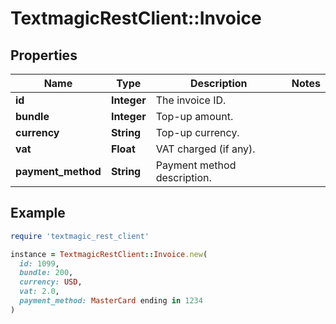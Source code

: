 # TextmagicRestClient::Invoice

## Properties

| Name | Type | Description | Notes |
| ---- | ---- | ----------- | ----- |
| **id** | **Integer** | The invoice ID. |  |
| **bundle** | **Integer** | Top-up amount. |  |
| **currency** | **String** | Top-up currency. |  |
| **vat** | **Float** | VAT charged (if any). |  |
| **payment_method** | **String** | Payment method description. |  |

## Example

```ruby
require 'textmagic_rest_client'

instance = TextmagicRestClient::Invoice.new(
  id: 1099,
  bundle: 200,
  currency: USD,
  vat: 2.0,
  payment_method: MasterCard ending in 1234
)
```


